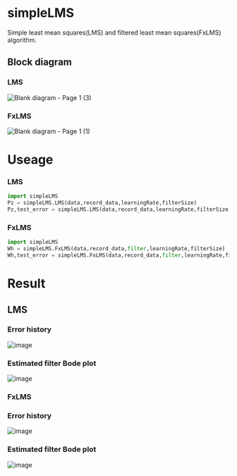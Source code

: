 # simpleLMS
Simple least mean squares(LMS) and filtered least mean squares(FxLMS) algorithm.

## Block diagram
### LMS
![Blank diagram - Page 1 (3)](https://github.com/user-attachments/assets/52696818-924b-492d-98cc-9970825c492d)


### FxLMS
![Blank diagram - Page 1 (1)](https://github.com/user-attachments/assets/3cafdcae-f87f-423d-bcbc-c06f81beca0e)


# Useage
### LMS
```python
import simpleLMS
Pz = simpleLMS.LMS(data,record_data,learningRate,filterSize)
Pz,test_error = simpleLMS.LMS(data,record_data,learningRate,filterSize,True)
```
### FxLMS
```python
import simpleLMS
Wh = simpleLMS.FxLMS(data,record_data,filter,learningRate,filterSize)
Wh,test_error = simpleLMS.FxLMS(data,record_data,filter,learningRate,filterSize,True)
```
# Result
## LMS
### Error history
![image](https://github.com/user-attachments/assets/c3a45b98-7a1f-46fd-b142-5f39ee9adf35)
### Estimated filter Bode plot
![image](https://github.com/user-attachments/assets/7e8885e7-6b22-43ea-bfec-6f1fb369c0df)


### FxLMS
### Error history
![image](https://github.com/user-attachments/assets/1865d56e-1014-40f4-a00d-ec5ae892e68e)
### Estimated filter Bode plot
![image](https://github.com/user-attachments/assets/60150074-d388-4da8-8d7a-6b28e65d09b4)






